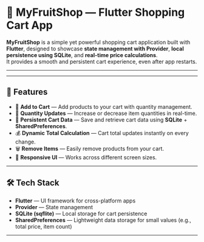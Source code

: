 # 🍎 MyFruitShop — Flutter Shopping Cart App

**MyFruitShop** is a simple yet powerful shopping cart application built with **Flutter**, designed to showcase **state management with Provider**, **local persistence using SQLite**, and **real-time price calculations**.  
It provides a smooth and persistent cart experience, even after app restarts.

---


---

## 🚀 Features

- 🛒 **Add to Cart** — Add products to your cart with quantity management.  
- 🔄 **Quantity Updates** — Increase or decrease item quantities in real-time.  
- 💾 **Persistent Cart Data** — Save and retrieve cart data using **SQLite** + **SharedPreferences**.  
- 💰 **Dynamic Total Calculation** — Cart total updates instantly on every change.  
- 🗑 **Remove Items** — Easily remove products from your cart.  
- 📱 **Responsive UI** — Works across different screen sizes.

---

## 🛠 Tech Stack

- **Flutter** — UI framework for cross-platform apps  
- **Provider** — State management  
- **SQLite (sqflite)** — Local storage for cart persistence  
- **SharedPreferences** — Lightweight data storage for small values (e.g., total price, item count)  

---



